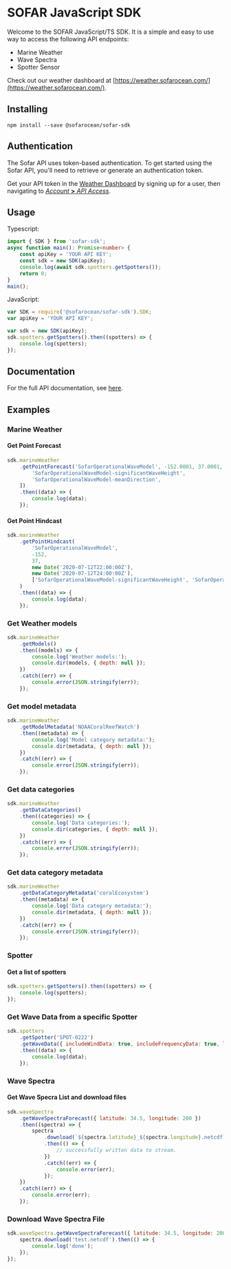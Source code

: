 # SOFAR JavaScript SDK

Welcome to the SOFAR JavaScript/TS SDK.
It is a simple and easy to use way to access the following API endpoints:

-   Marine Weather
-   Wave Spectra
-   Spotter Sensor

Check out our weather dashboard at [https://weather.sofarocean.com/](https://weather.sofarocean.com/).

## Installing

```
npm install --save @sofarocean/sofar-sdk
```

## Authentication

The Sofar API uses token-based authentication. To get started using the Sofar API, you'll need to retrieve or generate an authentication token.

Get your API token in the [Weather Dashboard](https://weather.sofarocean.com/) by signing up for a user, then navigating to [_Account_ **>** _API Access_](https://weather.sofarocean.com/admin/api-access).

## Usage

Typescript:

```ts
import { SDK } from 'sofar-sdk';
async function main(): Promise<number> {
    const apiKey = 'YOUR API KEY';
    const sdk = new SDK(apiKey);
    console.log(await sdk.spotters.getSpotters());
    return 0;
}
main();
```

JavaScript:

```js
var SDK = require('@sofarocean/sofar-sdk').SDK;
var apiKey = 'YOUR API KEY';

var sdk = new SDK(apiKey);
sdk.spotters.getSpotters().then((spotters) => {
    console.log(spotters);
});
```

## Documentation

For the full API documentation, see [here](https://sofarocean.github.io/sofar-api-client-js/).

## Examples

### Marine Weather

#### Get Point Forecast

```js
sdk.marineWeather
    .getPointForecast('SofarOperationalWaveModel', -152.0001, 37.0001, [
        'SofarOperationalWaveModel-significantWaveHeight',
        'SofarOperationalWaveModel-meanDirection',
    ])
    .then((data) => {
        console.log(data);
    });
```

#### Get Point Hindcast

```js
sdk.marineWeather
    .getPointHindcast(
        'SofarOperationalWaveModel',
        -152,
        37,
        new Date('2020-07-12T22:00:00Z'),
        new Date('2020-07-12T24:00:00Z'),
        ['SofarOperationalWaveModel-significantWaveHeight', 'SofarOperationalWaveModel-meanDirection'],
    )
    .then((data) => {
        console.log(data);
    });
```

### Get Weather models

```js
sdk.marineWeather
    .getModels()
    .then((models) => {
        console.log('Weather models:');
        console.dir(models, { depth: null });
    })
    .catch((err) => {
        console.error(JSON.stringify(err));
    });
```

### Get model metadata

```js
sdk.marineWeather
    .getModelMetadata('NOAACoralReefWatch')
    .then((metadata) => {
        console.log('Model category metadata:');
        console.dir(metadata, { depth: null });
    })
    .catch((err) => {
        console.error(JSON.stringify(err));
    });
```

### Get data categories

```js
sdk.marineWeather
    .getDataCategories()
    .then((categories) => {
        console.log('Data categories:');
        console.dir(categories, { depth: null });
    })
    .catch((err) => {
        console.error(JSON.stringify(err));
    });
```

### Get data category metadata

```js
sdk.marineWeather
    .getDataCategoryMetadata('coralEcosystem')
    .then((metadata) => {
        console.log('Data category metadata:');
        console.dir(metadata, { depth: null });
    })
    .catch((err) => {
        console.error(JSON.stringify(err));
    });
```

### Spotter

#### Get a list of spotters

```js
sdk.spotters.getSpotters().then((spotters) => {
    console.log(spotters);
});
```

### Get Wave Data from a specific Spotter

```js
sdk.spotters
    .getSpotter('SPOT-0222')
    .getWaveData({ includeWindData: true, includeFrequencyData: true, limit: 1 })
    .then((data) => {
        console.log(data);
    });
```

### Wave Spectra

#### Get Wave Specra List and download files

```js
sdk.waveSpectra
    .getWaveSpectraForecast({ latitude: 34.5, longitude: 200 })
    .then((spectra) => {
        spectra
            .download(`${spectra.latitude}_${spectra.longitude}.netcdf`)
            .then(() => {
                // successfully written data to stream.
            })
            .catch((err) => {
                console.error(err);
            });
    })
    .catch((err) => {
        console.error(err);
    });
```

### Download Wave Spectra File

```js
sdk.waveSpectra.getWaveSpectraForecast({ latitude: 34.5, longitude: 200 }).then((spectra) => {
    spectra.download('test.netcdf').then(() => {
        console.log('done');
    });
});
```
